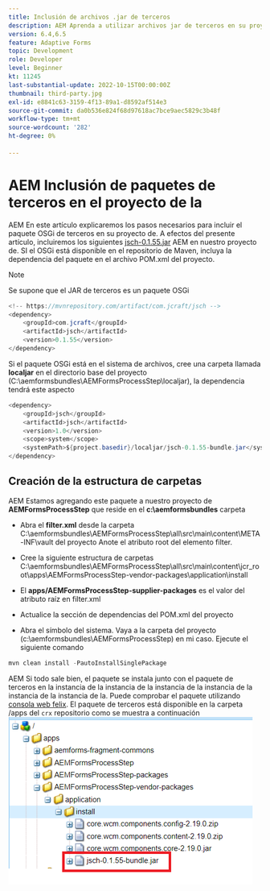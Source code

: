 ```yaml
---
title: Inclusión de archivos .jar de terceros
description: AEM Aprenda a utilizar archivos jar de terceros en su proyecto de
version: 6.4,6.5
feature: Adaptive Forms
topic: Development
role: Developer
level: Beginner
kt: 11245
last-substantial-update: 2022-10-15T00:00:00Z
thumbnail: third-party.jpg
exl-id: e8841c63-3159-4f13-89a1-d8592af514e3
source-git-commit: da0b536e824f68d97618ac7bce9aec5829c3b48f
workflow-type: tm+mt
source-wordcount: '282'
ht-degree: 0%

---
```


# AEM Inclusión de paquetes de terceros en el proyecto de la

AEM En este artículo explicaremos los pasos necesarios para incluir el paquete OSGi de terceros en su proyecto de. A efectos del presente artículo, incluiremos los siguientes [jsch-0.1.55.jar](https://repo1.maven.org/maven2/com/jcraft/jsch/0.1.55/jsch-0.1.55.jar) AEM en nuestro proyecto de.  SI el OSGi está disponible en el repositorio de Maven, incluya la dependencia del paquete en el archivo POM.xml del proyecto.

>[!NOTE]
> Se supone que el JAR de terceros es un paquete OSGi

```java
<!-- https://mvnrepository.com/artifact/com.jcraft/jsch -->
<dependency>
    <groupId>com.jcraft</groupId>
    <artifactId>jsch</artifactId>
    <version>0.1.55</version>
</dependency>
```

Si el paquete OSGi está en el sistema de archivos, cree una carpeta llamada **localjar** en el directorio base del proyecto (C:\aemformsbundles\AEMFormsProcessStep\localjar), la dependencia tendrá este aspecto

```java
<dependency>
    <groupId>jsch</groupId>
    <artifactId>jsch</artifactId>
    <version>1.0</version>
    <scope>system</scope>
    <systemPath>${project.basedir}/localjar/jsch-0.1.55-bundle.jar</systemPath>
</dependency>
```

## Creación de la estructura de carpetas

AEM Estamos agregando este paquete a nuestro proyecto de **AEMFormsProcessStep** que reside en el **c:\aemformsbundles** carpeta

* Abra el **filter.xml** desde la carpeta C:\aemformsbundles\AEMFormsProcessStep\all\src\main\content\META-INF\vault del proyecto Anote el atributo root del elemento filter.

* Cree la siguiente estructura de carpetas C:\aemformsbundles\AEMFormsProcessStep\all\src\main\content\jcr_root\apps\AEMFormsProcessStep-vendor-packages\application\install
* El **apps/AEMFormsProcessStep-supplier-packages** es el valor del atributo raíz en filter.xml
* Actualice la sección de dependencias del POM.xml del proyecto
* Abra el símbolo del sistema. Vaya a la carpeta del proyecto (c:\aemformsbundles\AEMFormsProcessStep) en mi caso. Ejecute el siguiente comando

```java
mvn clean install -PautoInstallSinglePackage
```

AEM Si todo sale bien, el paquete se instala junto con el paquete de terceros en la instancia de la instancia de la instancia de la instancia de la instancia de la instancia de la. Puede comprobar el paquete utilizando [consola web felix](http://localhost:4502/system/console/bundles). El paquete de terceros está disponible en la carpeta /apps del `crx` repositorio como se muestra a continuación
![de terceros](assets/custom-bundle1.png)
